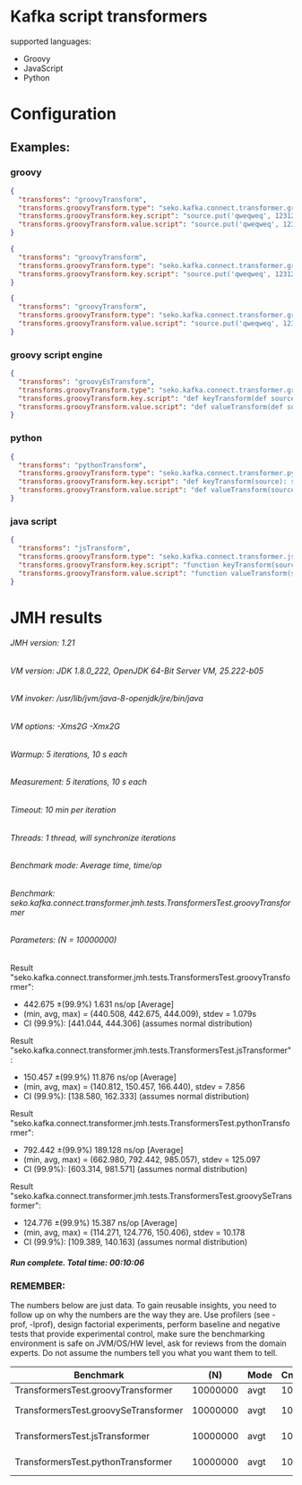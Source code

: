# Kafka script transformers

supported languages:
* Groovy
* JavaScript
* Python

# Configuration

## Examples:

### groovy
```json
{
  "transforms": "groovyTransform",
  "transforms.groovyTransform.type": "seko.kafka.connect.transformer.groovy.GroovyTransformer",
  "transforms.groovyTransform.key.script": "source.put('qweqweq', 12312312); return source;",
  "transforms.groovyTransform.value.script": "source.put('qweqweq', 12312312); return source;"
}
```

```json
{
  "transforms": "groovyTransform",
  "transforms.groovyTransform.type": "seko.kafka.connect.transformer.groovy.GroovyTransformer",
  "transforms.groovyTransform.key.script": "source.put('qweqweq', 12312312); return source;"
}
```

```json
{
  "transforms": "groovyTransform",
  "transforms.groovyTransform.type": "seko.kafka.connect.transformer.groovy.GroovyTransformer",
  "transforms.groovyTransform.value.script": "source.put('qweqweq', 12312312); return source;"
}
```

### groovy script engine
```json
{
  "transforms": "groovyEsTransform",
  "transforms.groovyTransform.type": "seko.kafka.connect.transformer.groovy.GroovySeTransformer",
  "transforms.groovyTransform.key.script": "def keyTransform(def source) {source.put('qweqweq', 12312312); return source; }",
  "transforms.groovyTransform.value.script": "def valueTransform(def source) {source.put('qweqweq', 12312312); return source; }"
}
```

### python
```json
{
  "transforms": "pythonTransform",
  "transforms.groovyTransform.type": "seko.kafka.connect.transformer.python.ScriptEngineTransformer",
  "transforms.groovyTransform.key.script": "def keyTransform(source): source['qweqweq'] = 12312312; return source",
  "transforms.groovyTransform.value.script": "def valueTransform(source): source['qweqweq'] = 12312312; return source"
}
```

### java script
```json
{
  "transforms": "jsTransform",
  "transforms.groovyTransform.type": "seko.kafka.connect.transformer.js.JavaScriptTransformer",
  "transforms.groovyTransform.key.script": "function keyTransform(source){ source.qweqweq = 12312312; return source;}",
  "transforms.groovyTransform.value.script": "function valueTransform(source){ source.qweqweq = 12312312; return source;}"
}
```

# JMH results

###### JMH version: 1.21
###### VM version: JDK 1.8.0_222, OpenJDK 64-Bit Server VM, 25.222-b05
###### VM invoker: /usr/lib/jvm/java-8-openjdk/jre/bin/java
###### VM options: -Xms2G -Xmx2G
###### Warmup: 5 iterations, 10 s each
###### Measurement: 5 iterations, 10 s each
###### Timeout: 10 min per iteration
###### Threads: 1 thread, will synchronize iterations
###### Benchmark mode: Average time, time/op
###### Benchmark: seko.kafka.connect.transformer.jmh.tests.TransformersTest.groovyTransformer
###### Parameters: (N = 10000000)

Result "seko.kafka.connect.transformer.jmh.tests.TransformersTest.groovyTransformer":
  - 442.675 ±(99.9%) 1.631 ns/op [Average]
  - (min, avg, max) = (440.508, 442.675, 444.009), stdev = 1.079s
  - CI (99.9%): [441.044, 444.306] (assumes normal distribution)

Result "seko.kafka.connect.transformer.jmh.tests.TransformersTest.jsTransformer":
  - 150.457 ±(99.9%) 11.876 ns/op [Average]
  - (min, avg, max) = (140.812, 150.457, 166.440), stdev = 7.856
  - CI (99.9%): [138.580, 162.333] (assumes normal distribution)

Result "seko.kafka.connect.transformer.jmh.tests.TransformersTest.pythonTransformer":
  - 792.442 ±(99.9%) 189.128 ns/op [Average]
  - (min, avg, max) = (662.980, 792.442, 985.057), stdev = 125.097
  - CI (99.9%): [603.314, 981.571] (assumes normal distribution)

Result "seko.kafka.connect.transformer.jmh.tests.TransformersTest.groovySeTransformer":
  - 124.776 ±(99.9%) 15.387 ns/op [Average]
  - (min, avg, max) = (114.271, 124.776, 150.406), stdev = 10.178
  - CI (99.9%): [109.389, 140.163] (assumes normal distribution)

##### Run complete. Total time: 00:10:06

### REMEMBER: 
The numbers below are just data. To gain reusable insights, you need to follow up on
why the numbers are the way they are. Use profilers (see -prof, -lprof), design factorial
experiments, perform baseline and negative tests that provide experimental control, make sure
the benchmarking environment is safe on JVM/OS/HW level, ask for reviews from the domain experts.
Do not assume the numbers tell you what you want them to tell.



|Benchmark                           |      (N)  | Mode  | Cnt |       Score |       Error | Units |
| ---------------------------------- | --------- | ----- | --- | ----------- | ----------- | ----- |
|TransformersTest.groovyTransformer  |  10000000 | avgt  | 10  |     442.675 |±     1.631  | ns/op |
|TransformersTest.groovySeTransformer|  10000000 | avgt  | 10  |     124.776 |±    15.387  | ns/op |
|TransformersTest.jsTransformer      |  10000000 | avgt  | 10  |     150.457 |±    11.876  | ns/op |
|TransformersTest.pythonTransformer  |  10000000 | avgt  | 10  |     792.442 |±   189.128  | ns/op |


